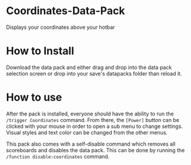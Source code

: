 # Coordinates-Data-Pack
Displays your coordinates above your hotbar

# How to Install
Download the data pack and either drag and drop into the data pack selection screen or drop into your save's datapacks folder than reload it.

# How to use
After the pack is installed, everyone should have the ability to run the `/trigger Coordinates` command. From there, the `[Power]` button can be clicked with your mouse in order to open a sub menu to change settings. Visual styles and text color can be changed from the other menus.

This pack also comes with a self-disable command which removes all scoreboards and disables the data pack. This can be done by running the `/function disable:coordinates` command.
